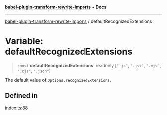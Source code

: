 [**babel-plugin-transform-rewrite-imports**](../README.md) • **Docs**

***

[babel-plugin-transform-rewrite-imports](../README.md) / defaultRecognizedExtensions

# Variable: defaultRecognizedExtensions

> `const` **defaultRecognizedExtensions**: readonly [`".js"`, `".jsx"`, `".mjs"`, `".cjs"`, `".json"`]

The default value of `Options.recognizedExtensions`.

## Defined in

[index.ts:88](https://github.com/Xunnamius/babel-plugin-transform-rewrite-imports/blob/0be1eda4a2b30709c0755c0ffd994f51ba295498/src/index.ts#L88)
